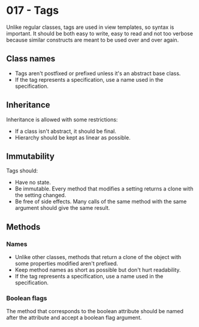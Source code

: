 # 017 - Tags

Unlike regular classes, tags are used in view templates, so syntax is important.
It should be both easy to write, easy to read and not too verbose because similar constructs
are meant to be used over and over again.

## Class names

- Tags aren't postfixed or prefixed unless it's an abstract base class.
- If the tag represents a specification, use a name used in the specification. 

## Inheritance

Inheritance is allowed with some restrictions:

- If a class isn't abstract, it should be final.
- Hierarchy should be kept as linear as possible.

## Immutability

Tags should:

- Have no state.
- Be immutable. Every method that modifies a setting returns a clone with the setting changed.
- Be free of side effects. Many calls of the same method with the same argument should give the same result.

## Methods

### Names

- Unlike other classes, methods that return a clone of the object with some properties modified aren't prefixed.
- Keep method names as short as possible but don't hurt readability.
- If the tag represents a specification, use a name used in the specification.

### Boolean flags

The method that corresponds to the boolean attribute should be named after the attribute and accept a boolean flag argument. 
